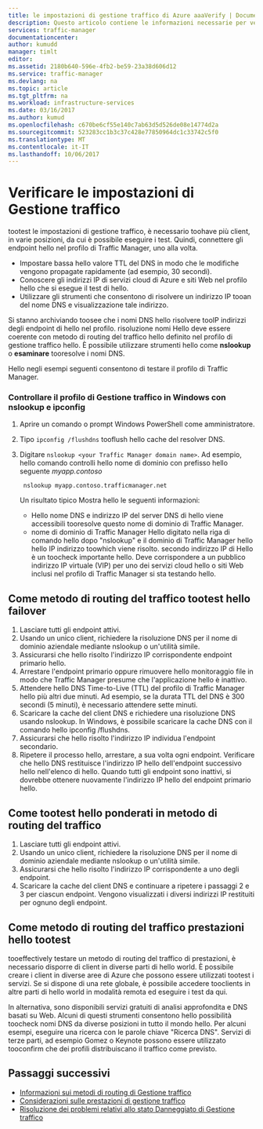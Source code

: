 ```yaml
---
title: le impostazioni di gestione traffico di Azure aaaVerify | Documenti Microsoft
description: Questo articolo contiene le informazioni necessarie per verificare le impostazioni di Gestione traffico.
services: traffic-manager
documentationcenter: 
author: kumudd
manager: timlt
editor: 
ms.assetid: 2180b640-596e-4fb2-be59-23a38d606d12
ms.service: traffic-manager
ms.devlang: na
ms.topic: article
ms.tgt_pltfrm: na
ms.workload: infrastructure-services
ms.date: 03/16/2017
ms.author: kumud
ms.openlocfilehash: c670be6cf55e140c7ab63d5d526de08e14774d2a
ms.sourcegitcommit: 523283cc1b3c37c428e77850964dc1c33742c5f0
ms.translationtype: MT
ms.contentlocale: it-IT
ms.lasthandoff: 10/06/2017
---
```

# <a name="verify-traffic-manager-settings"></a>Verificare le impostazioni di Gestione traffico

tootest le impostazioni di gestione traffico, è necessario toohave più client, in varie posizioni, da cui è possibile eseguire i test. Quindi, connettere gli endpoint hello nel profilo di Traffic Manager, uno alla volta.

* Impostare bassa hello valore TTL del DNS in modo che le modifiche vengono propagate rapidamente (ad esempio, 30 secondi).
* Conoscere gli indirizzi IP di servizi cloud di Azure e siti Web nel profilo hello che si esegue il test di hello.
* Utilizzare gli strumenti che consentono di risolvere un indirizzo IP tooan del nome DNS e visualizzazione tale indirizzo.

Si stanno archiviando toosee che i nomi DNS hello risolvere tooIP indirizzi degli endpoint di hello nel profilo. risoluzione nomi Hello deve essere coerente con metodo di routing del traffico hello definito nel profilo di gestione traffico hello. È possibile utilizzare strumenti hello come **nslookup** o **esaminare** tooresolve i nomi DNS.

Hello negli esempi seguenti consentono di testare il profilo di Traffic Manager.

### <a name="check-traffic-manager-profile-using-nslookup-and-ipconfig-in-windows"></a>Controllare il profilo di Gestione traffico in Windows con nslookup e ipconfig

1. Aprire un comando o prompt Windows PowerShell come amministratore.
2. Tipo `ipconfig /flushdns` tooflush hello cache del resolver DNS.
3. Digitare `nslookup <your Traffic Manager domain name>`. Ad esempio, hello comando controlli hello nome di dominio con prefisso hello seguente *myapp.contoso*

        nslookup myapp.contoso.trafficmanager.net

    Un risultato tipico Mostra hello le seguenti informazioni:

    + Hello nome DNS e indirizzo IP del server DNS di hello viene accessibili tooresolve questo nome di dominio di Traffic Manager.
    + nome di dominio di Traffic Manager Hello digitato nella riga di comando hello dopo "nslookup" e il dominio di Traffic Manager hello hello IP indirizzo toowhich viene risolto. secondo indirizzo IP di Hello è un toocheck importante hello. Deve corrispondere a un pubblico indirizzo IP virtuale (VIP) per uno dei servizi cloud hello o siti Web inclusi nel profilo di Traffic Manager si sta testando hello.

## <a name="how-tootest-hello-failover-traffic-routing-method"></a>Come metodo di routing del traffico tootest hello failover

1. Lasciare tutti gli endpoint attivi.
2. Usando un unico client, richiedere la risoluzione DNS per il nome di dominio aziendale mediante nslookup o un'utilità simile.
3. Assicurarsi che hello risolto l'indirizzo IP corrispondente endpoint primario hello.
4. Arrestare l'endpoint primario oppure rimuovere hello monitoraggio file in modo che Traffic Manager presume che l'applicazione hello è inattivo.
5. Attendere hello DNS Time-to-Live (TTL) del profilo di Traffic Manager hello più altri due minuti. Ad esempio, se la durata TTL del DNS è 300 secondi (5 minuti), è necessario attendere sette minuti.
6. Scaricare la cache del client DNS e richiedere una risoluzione DNS usando nslookup. In Windows, è possibile scaricare la cache DNS con il comando hello ipconfig /flushdns.
7. Assicurarsi che hello risolto l'indirizzo IP individua l'endpoint secondario.
8. Ripetere il processo hello, arrestare, a sua volta ogni endpoint. Verificare che hello DNS restituisce l'indirizzo IP hello dell'endpoint successivo hello nell'elenco di hello. Quando tutti gli endpoint sono inattivi, si dovrebbe ottenere nuovamente l'indirizzo IP hello del endpoint primario hello.

## <a name="how-tootest-hello-weighted-traffic-routing-method"></a>Come tootest hello ponderati in metodo di routing del traffico

1. Lasciare tutti gli endpoint attivi.
2. Usando un unico client, richiedere la risoluzione DNS per il nome di dominio aziendale mediante nslookup o un'utilità simile.
3. Assicurarsi che hello risolto l'indirizzo IP corrispondente a uno degli endpoint.
4. Scaricare la cache del client DNS e continuare a ripetere i passaggi 2 e 3 per ciascun endpoint. Vengono visualizzati i diversi indirizzi IP restituiti per ognuno degli endpoint.

## <a name="how-tootest-hello-performance-traffic-routing-method"></a>Come metodo di routing del traffico prestazioni hello tootest

tooeffectively testare un metodo di routing del traffico di prestazioni, è necessario disporre di client in diverse parti di hello world. È possibile creare i client in diverse aree di Azure che possono essere utilizzati tootest i servizi. Se si dispone di una rete globale, è possibile accedere tooclients in altre parti di hello world in modalità remota ed eseguire i test da qui.

In alternativa, sono disponibili servizi gratuiti di analisi approfondita e DNS basati su Web. Alcuni di questi strumenti consentono hello possibilità toocheck nomi DNS da diverse posizioni in tutto il mondo hello. Per alcuni esempi, eseguire una ricerca con le parole chiave "Ricerca DNS". Servizi di terze parti, ad esempio Gomez o Keynote possono essere utilizzato tooconfirm che dei profili distribuiscano il traffico come previsto.

## <a name="next-steps"></a>Passaggi successivi

* [Informazioni sui metodi di routing di Gestione traffico](traffic-manager-routing-methods.md)
* [Considerazioni sulle prestazioni di gestione traffico](traffic-manager-performance-considerations.md)
* [Risoluzione dei problemi relativi allo stato Danneggiato di Gestione traffico](traffic-manager-troubleshooting-degraded.md)
